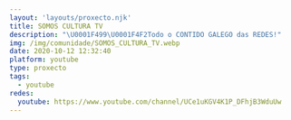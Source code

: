 ```yaml
---
layout: 'layouts/proxecto.njk'
title: SOMOS CULTURA TV
description: "\U0001F499\U0001F4F2Todo o CONTIDO GALEGO das REDES!"
img: /img/comunidade/SOMOS_CULTURA_TV.webp
date: 2020-10-12 12:32:40
platform: youtube
type: proxecto
tags:
  - youtube
redes:
  youtube: https://www.youtube.com/channel/UCe1uKGV4K1P_DFhjB3WduUw
---
```

